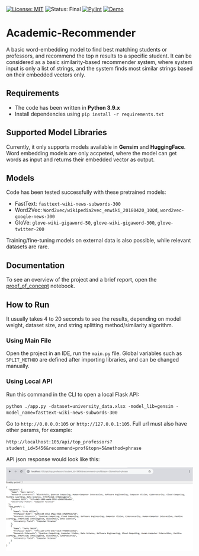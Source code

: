 [![License: MIT](https://img.shields.io/badge/License-MIT-blueviolet.svg)](https://opensource.org/licenses/MIT)
![Status: Final](https://img.shields.io/badge/Status-Final-yellowgreen.svg)
[![Pylint](https://img.shields.io/badge/PyLint-9.6/10-brightgreen.svg)](https://github.com/armiro/Academic-Recommender/actions/workflows/pylint.yml)
[![Demo](https://img.shields.io/badge/Demo-Proof%20of%20Concept-e67e22.svg)](./proof_of_concept.ipynb)
# Academic-Recommender

A basic word-embedding model to find best matching students or professors, and recommend the top n results
to a specific student. It can be considered as a basic similarity-based recommender system, where system
input is only a list of strings, and the system finds most similar strings based on their embedded
vectors only.

## Requirements
- The code has been written in **Python 3.9.x**
- Install dependencies using `pip install -r requirements.txt`

## Supported Model Libraries
Currently, it only supports models available in **Gensim** and **HuggingFace**. Word embedding models are
only accpeted, where the model can get words as input and returns their embedded vector as output.

## Models
Code has been tested successfully with these pretrained models:
- FastText: `fasttext-wiki-news-subwords-300`
- Word2Vec: `Word2vec/wikipedia2vec_enwiki_20180420_100d`, `word2vec-google-news-300`
- GloVe: `glove-wiki-gigaword-50`, `glove-wiki-gigaword-300`, `glove-twitter-200`

Training/fine-tuning models on external data is also possible, while relevant datasets are rare.

## Documentation
To see an overview of the project and a brief report, open the [proof_of_concept](./proof_of_concept.ipynb) 
notebook.

## How to Run
It usually takes 4 to 20 seconds to see the results, depending on model weight, dataset size, and 
string splitting method/similarity algorithm.
### Using Main File
Open the project in an IDE, run the `main.py` file. Global variables such as `SPLIT_METHOD` are defined 
after importing libraries, and can be changed manually.

### Using Local API
Run this command in the CLI to open a local Flask API:

`python ./app.py -dataset=university_data.xlsx -model_lib=gensim -model_name=fasttext-wiki-news-subwords-300`

Go to `http://0.0.0.0:105` or `http://127.0.0.1:105`. Full url must also have other params, for example:

`http://localhost:105/api/top_professors?student_id=5456&recommend=prof&topn=5&method=phrase`

API json response would look like this:

![example api screenshot](./example_response.png)
